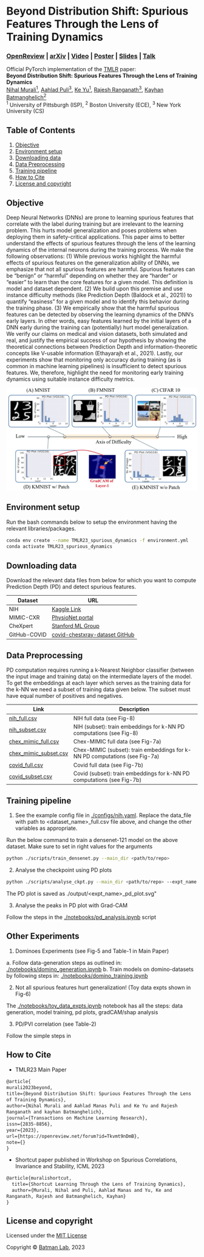 # Beyond Distribution Shift: Spurious Features Through the Lens of Training Dynamics

### [OpenReview](https://openreview.net/forum?id=Tkvmt9nDmB) | [arXiv](https://arxiv.org/abs/2302.09344#:~:text=Deep%20Neural%20Networks%20(DNNs)%20are,applied%20to%20safety%2Dcritical%20domains.) | [Video](https://www.youtube.com/watch?v=kkQ0IKukx5o&ab_channel=NihalMurali) | [Poster](https://pitt-my.sharepoint.com/:b:/g/personal/nim123_pitt_edu/EYh3rVX8nOlKseTkgmx8qiYBQrC7DNpnxfnFJ5d9aJ9m2w?e=d3sVmC) | [Slides](https://pitt-my.sharepoint.com/:p:/r/personal/nim123_pitt_edu/Documents/TMLR23_Dynamics_of_Spurious_Features/TMLR_official_slides(only).pptx?d=w68b380b344094588a317687275dadf39&csf=1&web=1&e=b2M6Wj) | [Talk](https://www.youtube.com/watch?v=6pP8YQX5cmc&ab_channel=ComputationalGenomicsSummerInstituteCGSI)

Official PyTorch implementation of the [TMLR](https://jmlr.org/tmlr/) paper: <br/>
**Beyond Distribution Shift: Spurious Features Through the Lens of Training Dynamics** <br/>
[Nihal Murali<sup>1</sup>](https://scholar.google.co.in/citations?user=LVcXV4oAAAAJ&hl=en),
[Aahlad Puli<sup>3</sup>](https://gatechke.github.io/),
[Ke Yu<sup>1</sup>](https://gatechke.github.io/),
[Rajesh Ranganath<sup>3</sup>](https://gatechke.github.io/),
[Kayhan Batmanghelich<sup>2</sup>](https://www.batman-lab.com/)
<br/>
<sup>1</sup> University of Pittsburgh (ISP), <sup>2</sup> Boston University (ECE), <sup>3</sup> New York University (CS) <br/>

## Table of Contents

1. [Objective](#objective)
2. [Environment setup](#environment-setup)
3. [Downloading data](#downloading-data)
4. [Data Preprocessing](#downloading-data)
5. [Training pipeline](#training-pipleline)
6. [How to Cite](#how-to-cite)
7. [License and copyright](#license-and-copyright)

## Objective

Deep Neural Networks (DNNs) are prone to learning spurious features that correlate with the label during training but are irrelevant to the learning problem. This hurts model
generalization and poses problems when deploying them in safety-critical applications. This paper aims to better understand the effects of spurious features through the lens of the
learning dynamics of the internal neurons during the training process. We make the following observations: (1) While previous works highlight the harmful effects of spurious features on
the generalization ability of DNNs, we emphasize that not all spurious features are harmful. Spurious features can be “benign” or “harmful” depending on whether they are “harder”
or “easier” to learn than the core features for a given model. This definition is model and dataset dependent. (2) We build upon this premise and use instance difficulty methods (like
Prediction Depth (Baldock et al., 2021)) to quantify “easiness” for a given model and to identify this behavior during the training phase. (3) We empirically show that the harmful
spurious features can be detected by observing the learning dynamics of the DNN’s early layers. In other words, easy features learned by the initial layers of a DNN early during the
training can (potentially) hurt model generalization. We verify our claims on medical and vision datasets, both simulated and real, and justify the empirical success of our hypothesis
by showing the theoretical connections between Prediction Depth and information-theoretic concepts like V-usable information (Ethayarajh et al., 2021). Lastly, our experiments show
that monitoring only accuracy during training (as is common in machine learning pipelines) is insufficient to detect spurious features. We, therefore, highlight the need for monitoring
early training dynamics using suitable instance difficulty metrics.

<img src='images/kmnist_expts.jpg'><br/>

## Environment setup

Run the bash commands below to setup the environment having the relevant libraries/packages.

```bash
conda env create --name TMLR23_spurious_dynamics -f environment.yml
conda activate TMLR23_spurious_dynamics
```

## Downloading data

Download the relevant data files from below for which you want to compute Prediction Depth (PD) and detect spurious features.

| Dataset      | URL                                                                                        |
|--------------|--------------------------------------------------------------------------------------------|
| NIH          | [Kaggle Link](https://www.kaggle.com/datasets/nih-chest-xrays/data)                        |        
| MIMIC-CXR    | [PhysioNet portal](https://physionet.org/content/mimic-cxr-jpg/2.0.0/)                     |
| CheXpert     | [Stanford ML Group](https://stanfordmlgroup.github.io/competitions/chexpert/)              |
| GitHub-COVID | [covid-chestxray-dataset GitHub](https://github.com/ieee8023/covid-chestxray-dataset)      |

## Data Preprocessing

PD computation requires running a k-Nearest Neighbor classifier (between the input image and training data) on the intermediate layers of the model. To get the embeddings at each layer which serves as the training data for the k-NN we need a subset of training data given below. The subset must have equal number of positives and negatives.

| Link  | Description                        |
|-----------|------------------------------------|
| [nih_full.csv](https://pitt-my.sharepoint.com/:x:/r/personal/nim123_pitt_edu/Documents/TMLR23_Dynamics_of_Spurious_Features/nih.csv?d=w1a6197caae734b35a9d2799032609cc9&csf=1&web=1&e=onM8L0)  | NIH full data (see Fig-8)    | 
| [nih_subset.csv](https://pitt-my.sharepoint.com/:x:/r/personal/nim123_pitt_edu/Documents/TMLR23_Dynamics_of_Spurious_Features/nih_subset.csv?d=we9276741f6494387bc3e773d6cd1c7f0&csf=1&web=1&e=sMPUaV)  | NIH (subset): train embeddings for k-NN PD computations (see Fig-8)   | 
| [chex_mimic_full.csv](https://pitt-my.sharepoint.com/:x:/r/personal/nim123_pitt_edu/Documents/TMLR23_Dynamics_of_Spurious_Features/ChexMIMIC_full.csv?d=w69c4f221c1e1496c989e9b4129fea7ad&csf=1&web=1&e=76BqCL)  | Chex-MIMIC full data (see Fig-7a)    | 
| [chex_mimic_subset.csv](https://pitt-my.sharepoint.com/:x:/r/personal/nim123_pitt_edu/Documents/TMLR23_Dynamics_of_Spurious_Features/ChexMIMIC_subset.csv?d=w9b791d22c11e425598b3612c83bdedea&csf=1&web=1&e=hwWe3l)  | Chex-MIMIC (subset): train embeddings for k-NN PD computations (see Fig-7a)| 
| [covid_full.csv](https://pitt-my.sharepoint.com/:x:/r/personal/nim123_pitt_edu/Documents/TMLR23_Dynamics_of_Spurious_Features/covid_full.csv?d=w42617bb1874d4c8db0a22e962beef6eb&csf=1&web=1&e=F6dUGE)  | Covid full data (see Fig-7b)   | 
| [covid_subset.csv](https://pitt-my.sharepoint.com/:x:/r/personal/nim123_pitt_edu/Documents/TMLR23_Dynamics_of_Spurious_Features/covid_subset.csv?d=wd22a0304f42b42518a31796a6a847997&csf=1&web=1&e=B7PetJ)  | Covid (subset): train embeddings for k-NN PD computations (see Fig-7b)  | 

## Training pipeline

1. See the example config file in [./configs/nih.yaml](/configs/nih.yaml). Replace the data_file with path to <dataset_name>_full.csv file above, and change the other variables as appropriate.

Run the below command to train a densenet-121 model on the above dataset. Make sure to set in right values for the arguments

```bash
python ./scripts/train_densenet.py --main_dir <path/to/repo> 
```

2. Analyse the checkpoint using PD plots

```bash
python ./scripts/analyse_ckpt.py --main_dir <path/to/repo> --expt_name nih-analysis --ckpt_path </path/to/checkpoint> --csv_train_embs </path/to/dataset_subset.csv> --csv_plot_pd </path/to/test/images/for/PD_plot>
```

The PD plot is saved as ./output/<expt_name>_pd_plot.svg"

3. Analyse the peaks in PD plot with Grad-CAM 

Follow the steps in the [./notebooks/pd_analysis.ipynb](/notebooks/pd_analysis.ipynb) script

## Other Experiments

1. Dominoes Experiments (see Fig-5 and Table-1 in Main Paper)

a. Follow data-generation steps as outlined in: [./notebooks/domino_generation.ipynb](/notebooks/domino_generation.ipynb)
b. Train models on domino-datasets by following steps in: [./notebooks/domino_training.ipynb](/notebooks/domino_training.ipynb)

2. Not all spurious features hurt generalization! (Toy data expts shown in Fig-6)

The [./notebooks/toy_data_expts.ipynb](/notebooks/toy_data_expts.ipynb) notebook has all the steps: data generation, model training, pd plots, gradCAM/shap analysis

3. PD/PVI correlation (see Table-2)

Follow the simple steps in []()

## How to Cite
* TMLR23 Main Paper
```
@article{
murali2023beyond,
title={Beyond Distribution Shift: Spurious Features Through the Lens of Training Dynamics},
author={Nihal Murali and Aahlad Manas Puli and Ke Yu and Rajesh Ranganath and kayhan Batmanghelich},
journal={Transactions on Machine Learning Research},
issn={2835-8856},
year={2023},
url={https://openreview.net/forum?id=Tkvmt9nDmB},
note={}
}
```

* Shortcut paper published in Workshop on Spurious Correlations, Invariance and Stability, ICML 2023
```
@article{muralishortcut,
  title={Shortcut Learning Through the Lens of Training Dynamics},
  author={Murali, Nihal and Puli, Aahlad Manas and Yu, Ke and Ranganath, Rajesh and Batmanghelich, Kayhan}
}
```

## License and copyright

Licensed under the [MIT License](LICENSE)

Copyright © [Batman Lab](https://www.batman-lab.com/), 2023

